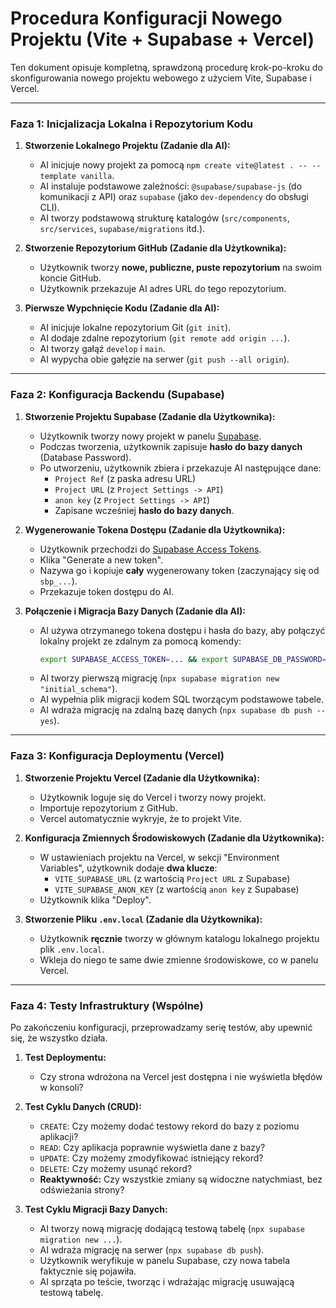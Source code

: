 # Procedura Konfiguracji Nowego Projektu (Vite + Supabase + Vercel)

Ten dokument opisuje kompletną, sprawdzoną procedurę krok-po-kroku do skonfigurowania nowego projektu webowego z użyciem Vite, Supabase i Vercel.

---

### Faza 1: Inicjalizacja Lokalna i Repozytorium Kodu

1.  **Stworzenie Lokalnego Projektu (Zadanie dla AI):**
    *   AI inicjuje nowy projekt za pomocą `npm create vite@latest . -- --template vanilla`.
    *   AI instaluje podstawowe zależności: `@supabase/supabase-js` (do komunikacji z API) oraz `supabase` (jako `dev-dependency` do obsługi CLI).
    *   AI tworzy podstawową strukturę katalogów (`src/components`, `src/services`, `supabase/migrations` itd.).

2.  **Stworzenie Repozytorium GitHub (Zadanie dla Użytkownika):**
    *   Użytkownik tworzy **nowe, publiczne, puste repozytorium** na swoim koncie GitHub.
    *   Użytkownik przekazuje AI adres URL do tego repozytorium.

3.  **Pierwsze Wypchnięcie Kodu (Zadanie dla AI):**
    *   AI inicjuje lokalne repozytorium Git (`git init`).
    *   AI dodaje zdalne repozytorium (`git remote add origin ...`).
    *   AI tworzy gałąź `develop` i `main`.
    *   AI wypycha obie gałęzie na serwer (`git push --all origin`).

---

### Faza 2: Konfiguracja Backendu (Supabase)

1.  **Stworzenie Projektu Supabase (Zadanie dla Użytkownika):**
    *   Użytkownik tworzy nowy projekt w panelu [Supabase](https://app.supabase.com).
    *   Podczas tworzenia, użytkownik zapisuje **hasło do bazy danych** (Database Password).
    *   Po utworzeniu, użytkownik zbiera i przekazuje AI następujące dane:
        *   `Project Ref` (z paska adresu URL)
        *   `Project URL` (z `Project Settings -> API`)
        *   `anon key` (z `Project Settings -> API`)
        *   Zapisane wcześniej **hasło do bazy danych**.

2.  **Wygenerowanie Tokena Dostępu (Zadanie dla Użytkownika):**
    *   Użytkownik przechodzi do [Supabase Access Tokens](https://app.supabase.com/account/tokens).
    *   Klika "Generate a new token".
    *   Nazywa go i kopiuje **cały** wygenerowany token (zaczynający się od `sbp_...`).
    *   Przekazuje token dostępu do AI.

3.  **Połączenie i Migracja Bazy Danych (Zadanie dla AI):**
    *   AI używa otrzymanego tokena dostępu i hasła do bazy, aby połączyć lokalny projekt ze zdalnym za pomocą komendy:
        ```bash
        export SUPABASE_ACCESS_TOKEN=... && export SUPABASE_DB_PASSWORD=... && npx supabase link --project-ref ...
        ```
    *   AI tworzy pierwszą migrację (`npx supabase migration new "initial_schema"`).
    *   AI wypełnia plik migracji kodem SQL tworzącym podstawowe tabele.
    *   AI wdraża migrację na zdalną bazę danych (`npx supabase db push --yes`).

---

### Faza 3: Konfiguracja Deploymentu (Vercel)

1.  **Stworzenie Projektu Vercel (Zadanie dla Użytkownika):**
    *   Użytkownik loguje się do Vercel i tworzy nowy projekt.
    *   Importuje repozytorium z GitHub.
    *   Vercel automatycznie wykryje, że to projekt Vite.

2.  **Konfiguracja Zmiennych Środowiskowych (Zadanie dla Użytkownika):**
    *   W ustawieniach projektu na Vercel, w sekcji "Environment Variables", użytkownik dodaje **dwa klucze**:
        *   `VITE_SUPABASE_URL` (z wartością `Project URL` z Supabase)
        *   `VITE_SUPABASE_ANON_KEY` (z wartością `anon key` z Supabase)
    *   Użytkownik klika "Deploy".

3.  **Stworzenie Pliku `.env.local` (Zadanie dla Użytkownika):**
    *   Użytkownik **ręcznie** tworzy w głównym katalogu lokalnego projektu plik `.env.local`.
    *   Wkleja do niego te same dwie zmienne środowiskowe, co w panelu Vercel.

---

### Faza 4: Testy Infrastruktury (Wspólne)

Po zakończeniu konfiguracji, przeprowadzamy serię testów, aby upewnić się, że wszystko działa.

1.  **Test Deploymentu:**
    *   Czy strona wdrożona na Vercel jest dostępna i nie wyświetla błędów w konsoli?

2.  **Test Cyklu Danych (CRUD):**
    *   `CREATE`: Czy możemy dodać testowy rekord do bazy z poziomu aplikacji?
    *   `READ`: Czy aplikacja poprawnie wyświetla dane z bazy?
    *   `UPDATE`: Czy możemy zmodyfikować istniejący rekord?
    *   `DELETE`: Czy możemy usunąć rekord?
    *   **Reaktywność:** Czy wszystkie zmiany są widoczne natychmiast, bez odświeżania strony?

3.  **Test Cyklu Migracji Bazy Danych:**
    *   AI tworzy nową migrację dodającą testową tabelę (`npx supabase migration new ...`).
    *   AI wdraża migrację na serwer (`npx supabase db push`).
    *   Użytkownik weryfikuje w panelu Supabase, czy nowa tabela faktycznie się pojawiła.
    *   AI sprząta po teście, tworząc i wdrażając migrację usuwającą testową tabelę. 
